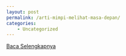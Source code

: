 ```yaml
---
layout: post
permalink: /arti-mimpi-melihat-masa-depan/
categories:
    - Uncategorized
---
```


[Baca Selengkapnya](/10)